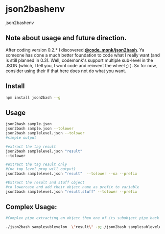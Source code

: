 # json2bashenv
json2bashenv

## Note about usage and future direction.

After coding version 0.2.* I discovered [**@code_monk/json2bash**](https://www.npmjs.com/package/@code_monk/json2bash).  Ya someone has done a much better foundation to code what I really want (and is still planned in 0.3).  Well, codemonk's support multiple sub-level in the JSON (which, I tell you, I wont code and reinvent the wheel ;) ).  So for now, consider using their if that here does not do what you want. 

## Install

```sh
npm install json2bash --g

```

## Usage

```sh
json2bash sample.json
json2bash sample.json --tolower
json2bash samplelevel.json --tolower      
#simple output

#extract the tag result
json2bash samplelevel.json "result"       
--tolower

#extract the tag result only 
#(no top level prop will output)
json2bash samplelevel.json "result"  --tolower --oa --prefix                   

#Extract the result and stuff object
#to lowercase and add their object name as prefix to variable
json2bash samplelevel.json "result,stuff" --tolower --prefix         
```


## Complex Usage: 

```sh
#Complex pipe extracting an object then one of its subobject pipe back to be extracted

./json2bash samplesublevelon  \"result\" -p;./json2bash samplesublevelon  \"result\" -p -j |./json2bash \"meta\" -p -l -o
```